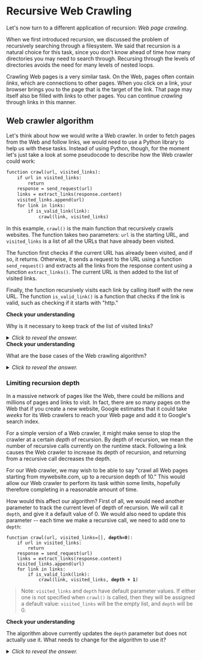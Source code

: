 # Recursive Web Crawling

Let's now turn to a different application of recursion: *Web page crawling*.

When we first introduced recursion, we discussed the problem of recursively searching through a filesystem. We said that recursion is a natural choice for this task, since you don't know ahead of time how many directories you may need to search through. Recursing through the levels of directories avoids the need for many levels of nested loops.

Crawling Web pages is a very similar task. On the Web, pages often contain *links*, which are connections to other pages. When you click on a link, your browser brings you to the page that is the target of the link. That page may itself also be filled with links to other pages. You can continue *crawling* through links in this manner.

## Web crawler algorithm

Let's think about how we would write a Web crawler. In order to fetch pages from the Web and follow links, we would need to use a Python library to help us with these tasks. Instead of using Python, though, for the moment let's just take a look at some pseudocode to describe how the Web crawler could work:

```txt
function crawl(url, visited_links):
    if url in visited_links:
        return
    response = send_request(url)
    links = extract_links(response.content)
    visited_links.append(url)
    for link in links:
        if is_valid_link(link):
            crawl(link, visited_links)
```

In this example, `crawl()` is the main function that recursively crawls websites. The function takes two parameters: `url` is the starting URL, and `visited_links` is a list of all the URLs that have already been visited.

The function first checks if the current URL has already been visited, and if so, it returns. Otherwise, it sends a request to the URL using a function `send_request()` and extracts all the links from the response content using a function `extract_links()`. The current URL is then added to the list of visited links.

Finally, the function recursively visits each link by calling itself with the new URL. The function `is_valid_link()` is a function that checks if the link is valid, such as checking if it starts with "http."

<aside>
<b>Check your understanding</b>
<p>Why is it necessary to keep track of the list of visited links?</p>
<details>
<summary>
<i>Click to reveal the answer.</i>
</summary>
<p><b>Answer.</b> On the Web, many pages can link to the same page. For example, think of all of the pages on the Web that have a link to facebook.com.</p>
<p>However, there is no need for a Web crawler to repeatedly visit the same page. Visiting the same page would be wasteful, since not only would the crawler be revisiting that page, but it would also recursively re-visit <i>all</i> of the links on that page. This could lead to circular links and an infinite loop of Web crawling.</p>
<p>Keeping track of which pages have been visited solves this problem. If we have already visited a page, it will be in the list <code>visited_links</code>, and we don't need to revisit it.
</details>
</aside>

<aside>
<b>Check your understanding</b>
<p>What are the base cases of the Web crawling algorithm?</p>
<details>
<summary>
<i>Click to reveal the answer.</i>
</summary>
<p><b>Answer.</b> Recall that the base case is when a recursive call is not made. For this algorithm, there are two base cases.</p>
<ol>
<li>When a URL has already been visited, no further recursive calls are needed.</li>
<li>If a page does not contain any links, then no further recursive calls are possible.</li>
</ol>
</details>
</aside>

### Limiting recursion depth

In a massive network of pages like the Web, there could be millions and millions of pages and links to visit. In fact, there are so many pages on the Web that if you create a new website, Google estimates that it could take *weeks* for its Web crawlers to reach your Web page and add it to Google's search index.

For a simple version of a Web crawler, it might make sense to stop the crawler at a certain *depth* of recursion. By depth of recursion, we mean the number of recursive calls currently on the runtime stack. Following a link causes the Web crawler to increase its depth of recursion, and returning from a recursive call decreases the depth.

For our Web crawler, we may wish to be able to say "crawl all Web pages starting from mywebsite.com, up to a recursion depth of 10." This would allow our Web crawler to perform its task within some limits, hopefully therefore completing in a reasonable amount of time.

How would this affect our algorithm? First of all, we would need another parameter to track the current level of depth of recursion. We will call it `depth`, and give it a default value of 0. We would also need to update this parameter -- each time we make a recursive call, we need to add one to `depth`:

<pre><code>function crawl(url, visited_links=[], <b>depth=0</b>):
    if url in visited_links:
        return
    response = send_request(url)
    links = extract_links(response.content)
    visited_links.append(url)
    for link in links:
        if is_valid_link(link):
            crawl(link, visited_links, <b>depth + 1</b>)
</code></pre>

> Note: `visited_links` and `depth` have default parameter values. If either one is not specified when `crawl()` is called, then they will be assigned a default value: `visited_links` will be the empty list, and `depth` will be 0.

<aside>
<b>Check your understanding</b>
<p>The algorithm above currently updates the <code>depth</code> parameter but does not actually use it. What needs to change for the algorithm to use it?</p>
<details>
<summary>
<i>Click to reveal the answer.</i>
</summary>
<p><b>Answer.</b> The <code>depth</code> needs to be checked as a part of a new base case. The recursion should stop once the <code>depth</code> reaches a certain threshold:</p>
<pre><code class="language-python">function crawl(url, visited_links=[], depth=0):
    if url in visited_links:
        return
    <b>if depth > 10:
        return</b>
    response = send_request(url)
    ...</code></pre>
</details>
</aside>
